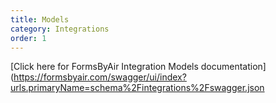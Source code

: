 ```yaml
---
title: Models
category: Integrations
order: 1
---
```


[Click here for FormsByAir Integration Models documentation](https://formsbyair.com/swagger/ui/index?urls.primaryName=schema%2Fintegrations%2Fswagger.json